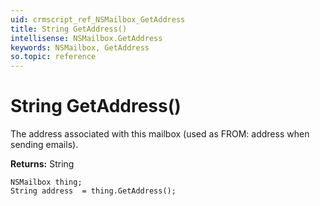 ```yaml
---
uid: crmscript_ref_NSMailbox_GetAddress
title: String GetAddress()
intellisense: NSMailbox.GetAddress
keywords: NSMailbox, GetAddress
so.topic: reference
---
```


# String GetAddress()

The address associated with this mailbox (used as FROM: address when sending emails).

**Returns:** String

```crmscript
NSMailbox thing;
String address  = thing.GetAddress();
```

